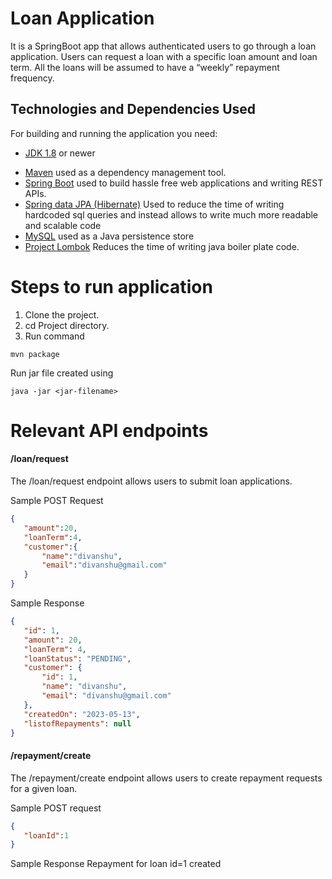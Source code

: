 # Loan Application
It is a SpringBoot app that allows authenticated users to go through a loan application. Users can request a loan with a specific loan amount and loan term. All the loans will be assumed to have a “weekly” repayment frequency.

## Technologies and Dependencies Used
For building and running the application you need:
- [JDK 1.8](http://www.oracle.com/technetwork/java/javase/downloads/jdk8-downloads-2133151.html) or newer
* [Maven](https://maven.apache.org/) used as a dependency management tool.
* [Spring Boot](https://spring.io/projects/spring-boot) used to build hassle free web applications and writing REST APIs.
* [Spring data JPA (Hibernate)](https://hibernate.org/) Used to reduce the time of writing hardcoded sql queries and instead allows to write much more readable and scalable code 
* [MySQL](https://www.mysql.com/) used as a Java persistence store
* [Project Lombok](https://projectlombok.org/) Reduces the time  of writing java boiler plate code.


# Steps to run application
1. Clone the project.
2. cd Project directory.
3. Run command 


```code
mvn package
```

Run jar file created using 

```code
java -jar <jar-filename>

```

# Relevant API endpoints
#### /loan/request
The /loan/request endpoint allows users to submit loan applications.

Sample POST Request
```json
{
   "amount":20,
   "loanTerm":4,
   "customer":{
       "name":"divanshu",
       "email":"divanshu@gmail.com"
   }
}

```

Sample Response
```json
{
   "id": 1,
   "amount": 20,
   "loanTerm": 4,
   "loanStatus": "PENDING",
   "customer": {
       "id": 1,
       "name": "divanshu",
       "email": "divanshu@gmail.com"
   },
   "createdOn": "2023-05-13",
   "listofRepayments": null
}
```



#### /repayment/create
The /repayment/create endpoint allows users to create repayment requests for a given loan.

Sample POST request
```json
{
   "loanId":1
}
```

Sample Response
Repayment for loan id=1 created

